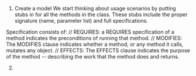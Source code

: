 1) Create a model
We start thinking about usage scenarios by putting stubs in for all the methods in the class. These stubs include the proper signature (name, parameter list) and full specifications.

Specification consists of:
// REQUIRES: a REQUIRES specification of a method indicates the preconditions of running that method. 
// MODIFIES: The MODIFIES clause indicates whether a method, or any method it calls, mutates any object.
// EFFECTS: The EFFECTS clause indicates the purpose of the method -- describing the work that the method does and returns. 

2)